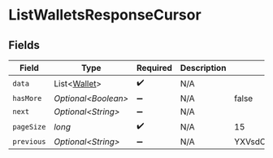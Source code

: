 # ListWalletsResponseCursor


## Fields

| Field                                          | Type                                           | Required                                       | Description                                    | Example                                        |
| ---------------------------------------------- | ---------------------------------------------- | ---------------------------------------------- | ---------------------------------------------- | ---------------------------------------------- |
| `data`                                         | List\<[Wallet](../../models/shared/Wallet.md)> | :heavy_check_mark:                             | N/A                                            |                                                |
| `hasMore`                                      | *Optional\<Boolean>*                           | :heavy_minus_sign:                             | N/A                                            | false                                          |
| `next`                                         | *Optional\<String>*                            | :heavy_minus_sign:                             | N/A                                            |                                                |
| `pageSize`                                     | *long*                                         | :heavy_check_mark:                             | N/A                                            | 15                                             |
| `previous`                                     | *Optional\<String>*                            | :heavy_minus_sign:                             | N/A                                            | YXVsdCBhbmQgYSBtYXhpbXVtIG1heF9yZXN1bHRzLol=   |